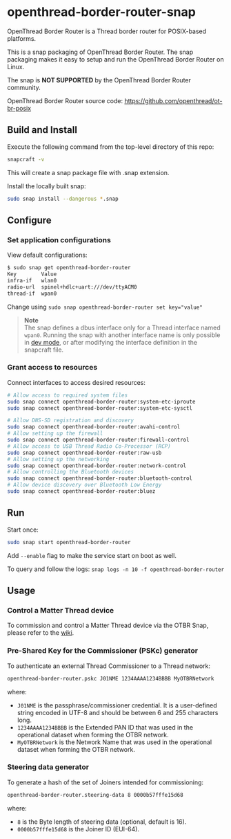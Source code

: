 # openthread-border-router-snap

OpenThread Border Router is a Thread border router for POSIX-based platforms.

This is a snap packaging of OpenThread Border Router. The snap packaging makes it easy to setup and run the OpenThread Border Router on Linux.

The snap is **NOT SUPPORTED** by the OpenThread Border Router community.

OpenThread Border Router source code: https://github.com/openthread/ot-br-posix

## Build and Install
Execute the following command from the top-level directory of this repo:
```bash
snapcraft -v
```
This will create a snap package file with .snap extension.

Install the locally built snap:
```bash
sudo snap install --dangerous *.snap
```

## Configure

### Set application configurations
View default configurations:
```bash
$ sudo snap get openthread-border-router 
Key        Value
infra-if   wlan0
radio-url  spinel+hdlc+uart:///dev/ttyACM0
thread-if  wpan0
```

Change using `sudo snap openthread-border-router set key="value"`

> **Note**  
> The snap defines a dbus interface only for a Thread interface named `wpan0`.
> Running the snap with another interface name is only possible in [dev mode](https://snapcraft.io/docs/install-modes), or after modifying the interface definition in the snapcraft file.

### Grant access to resources

Connect interfaces to access desired resources:
```bash
# Allow access to required system files
sudo snap connect openthread-border-router:system-etc-iproute
sudo snap connect openthread-border-router:system-etc-sysctl

# Allow DNS-SD registration and discovery
sudo snap connect openthread-border-router:avahi-control
# Allow setting up the firewall
sudo snap connect openthread-border-router:firewall-control
# Allow access to USB Thread Radio Co-Processor (RCP)
sudo snap connect openthread-border-router:raw-usb
# Allow setting up the networking
sudo snap connect openthread-border-router:network-control
# Allow controlling the Bluetooth devices
sudo snap connect openthread-border-router:bluetooth-control
# Allow device discovery over Bluetooth Low Energy
sudo snap connect openthread-border-router:bluez
```

## Run
Start once:
```bash
sudo snap start openthread-border-router
```
Add `--enable` flag to make the service start on boot as well.

To query and follow the logs: `snap logs -n 10 -f openthread-border-router`

## Usage

### Control a Matter Thread device
To commission and control a Matter Thread device via the OTBR Snap, please refer to the [wiki](https://github.com/canonical/openthread-border-router-snap/wiki/Commission-and-control-a-Matter-Thread-device-via-the-OTBR-Snap).

### Pre-Shared Key for the Commissioner (PSKc) generator

To authenticate an external Thread Commissioner to a Thread network:

```bash
openthread-border-router.pskc J01NME 1234AAAA1234BBBB MyOTBRNetwork
```

where:

- `J01NME` is the passphrase/commissioner credential. It is a user-defined string encoded in UTF-8 and should be between 6 and 255 characters long.
- `1234AAAA1234BBBB` is the Extended PAN ID that was used in the operational dataset when forming the OTBR network.
- `MyOTBRNetwork` is the Network Name that was used in the operational dataset when forming the OTBR network.

### Steering data generator

To generate a hash of the set of Joiners intended for commissioning:

```bash
openthread-border-router.steering-data 8 0000b57fffe15d68
```

where:

- `8` is the Byte length of steering data (optional, default is 16).
- `0000b57fffe15d68` is the Joiner ID (EUI-64).
